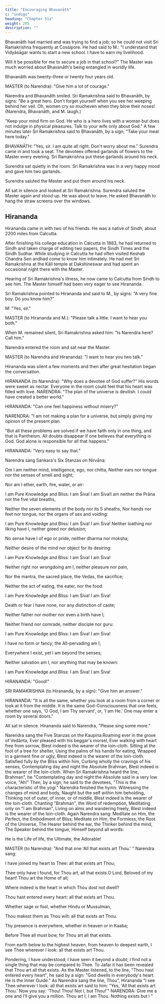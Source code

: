 ```yaml
---
title: "Encouraging Bhavanāth"
c: "indigo"
heading: "Chapter 51z"
weight: 205
description: ""
---
```





Bhavanāth had married and was trying to find a job; so he could not visit Sri Ramakrishna frequently at Cossipore. He had said to M.: "I understand that Vidyāsāgar
wants to start a new school. I have to earn my livelihood. 

Will it be possible for me to secure a job in that school?" The Master was much worried about Bhavanāth's being
entangled in worldly life. 

Bhavanāth was twenty-three or twenty four years old.

MASTER (to Narendra): "Give him a lot of courage."

Narendra and Bhavanāth smiled. Sri Ramakrishna said to Bhavanāth, by signs: "Be a great hero. Don't forget yourself when you see her weeping behind her veil. Oh, women
cry so mucheven when they blow their noses! (Narendra, Bhavanāth, and M. laugh.)

"Keep your mind firm on God. He who is a hero lives with a woman but does not indulge in physical pleasures. Talk to your wife only about God."
A few minutes later Sri Ramakrishna said to Bhavanāth, by a sign, "Take your meal here today."

BHAVANĀTH: "Yes, sir. I am quite all right. Don't worry about me." Surendra came in and took a seat. The devotees offered garlands of flowers to the
Master every evening. Sri Ramakrishna put these garlands around his neck. 

Surendra sat quietly in the room. Sri Ramakrishna was in a very happy mood and gave him two garlands. 

Surendra saluted the Master and put them around his neck.

All sat in silence and looked at Sri Ramakrishna. Surendra saluted the Master again and stood up. He was about to leave. He asked Bhavanāth to hang the straw screens over
the windows. 


## Hirananda

Hirananda came in with two of his friends. He was a native of Sindh, about 2200 miles from Calcutta. 

After finishing his college education in Calcutta in 1883, he had returned to Sindh and taken charge of editing two papers, the Sindh Times and the
Sindh Sudhar. While studying in Calcutta he had often visited Keshab Chandra Sen andhad come to know him intimately. He had met Sri Ramakrishna at the Kāli temple at
Dakshineswar and had spent an occasional night there with the Master. 

Hearing of Sri Ramakrishna's illness, he now came to Calcutta from Sindh to see him. The Master himself had been very eager to see Hirananda.

Sri Ramakrishna pointed to Hirananda and said to M., by signs: "A very fine boy. Do you know him?"

M: "Yes, sir."

MASTER (to Hirananda and M.): "Please talk a little. I want to hear you both."

When M. remained silent, Sri Ramakrishna asked him: "Is Narendra here? Call him."

Narendra entered the room and sat near the Master.

MASTER (to Narendra and Hirananda): "I want to hear you two talk."

Hirananda was silent a few moments and then after great hesitation began the conversation.


HIRANANDA (to Narendra): "Why does a devotee of God suffer?" His words were sweet as nectar. Everyone in the room could feel that his heart was filled with love.
NARENDRA: "The plan of the universe is devilish. I could have created a better world."

HIRANANDA: "Can one feel happiness without misery?"

NARENDRA: "I am not making a plan for a universe, but simply giving my opinion of the present plan.

"But all these problems are solved if we have faith only in one thing, and that is Pantheism. All doubts disappear if one believes that everything is God. God alone is
responsible for all that happens."

HIRANANDA: "Very easy to say that."

Narendra sang Sankara's Six Stanzas on Nirvāna:

Om I am neither mind, intelligence, ego, nor chitta, Neither ears nor tongue nor the senses of smell and
sight;

Nor am I ether, earth, fire, water, or air:

I am Pure Knowledge and Bliss: I am Śiva! I am Śiva!I am neither the Prāna nor the five vital breaths,

Neither the seven elements of the body nor its 5 sheaths, Nor hands nor feet nor tongue, nor the organs of sex
and voiding:

I am Pure Knowledge and Bliss: I am Śiva! I am Śiva! Neither loathing nor liking have I, neither greed nor
delusion; 

No sense have I of ego or pride, neither dharma nor moksha;

Neither desire of the mind nor object for its desiring:

I am Pure Knowledge and Bliss: I am Śiva! I am Śiva!

Neither right nor wrongdoing am I, neither pleasure nor pain,

Nor the mantra, the sacred place, the Vedas, the
sacrifice;

Neither the act of eating, the eater, nor the food:

I am Pure Knowledge and Bliss: I am Śiva! I am Śiva!

Death or fear I have none, nor any distinction of caste;

Neither father nor mother nor even a birth have I;

Neither friend nor comrade, neither disciple nor guru:

I am Pure Knowledge and Bliss: I am Śiva! I am Śiva!

I have no form or fancy; the All-pervading am I;


Everywhere I exist, yet I am beyond the senses;

Neither salvation am I, nor anything that may be known:

I am Pure Knowledge and Bliss: I am Śiva! I am Śiva!

HIRANANDA: "Good!"

SRI RAMAKRISHNA (to Hirananda, by a sign): "Give him an answer."

HIRANANDA: "It is all the same, whether you look at a room from a corner or look at it from the middle. It is the same God-Consciousness that one feels, whether one says, 'O
God, I am Thy servant', or, 'I am He.' One may enter a room by several doors."

All sat in silence. Hirananda said to Narendra, "Please sing some more."

Narendra sang the Five Stanzas on the Kaupina:Roaming ever in the grove of Vedānta, Ever pleased with his beggar's morsel,
Ever walking with heart free from sorrow, Blest indeed is the wearer of the loin-cloth.
Sitting at the foot of a tree for shelter, Using the palms of his hands for eating,
Wrapped in a garment fine or ugly,
Blest indeed is the wearer of the loin-cloth.
Satisfied fully by the Bliss within him,
Curbing wholly the cravings of his senses,
Contemplating day and night the Absolute Brahman,
Blest indeed is the wearer of the loin-cloth.
When Sri Ramakrishna heard the line,
Brahman", he
"Contemplating day and night the Absolute
said in a very low voice, "Ah!" Then, by a sign, he said to the devotees,
"This is the characteristic of the yogi."
Narendra finished the hymn:
Witnessing the changes of mind and body,
Naught but the self within him beholding,
Thinking not of outer, of inner, or of middle,
Blest indeed is the wearer of the loin-cloth.
Chanting "Brahman", the Word of redemption,
Meditating only on "I am Brahman",
Living on alms and wandering freely,
Blest indeed is the wearer of the loin-cloth.
Again Narendra sang:
Meditate on Him, the Perfect, the Embodiment of Bliss;
Meditate on Him, the Formless, the Root of the
Universe,
The Hearer behind the ear, the Thinker behind the
mind,
The Speaker behind the tongue, Himself beyond all
words:

He is the Life of life, the Ultimate, the Adorable!

MASTER (to Narendra): "And that one 'All that exists art Thou.' "
Narendra sang:

I have joined my heart to Thee: all that exists art Thou;

Thee only have I found, for Thou art, all that exists.O Lord, Beloved of my heart! Thou art the Home of all;

Where indeed is the heart in which Thou dost not dwell?

Thou hast entered every heart: all that exists art Thou.

Whether sage or fool, whether Hindu or Mussulman,

Thou makest them as Thou wilt: all that exists art Thou.

Thy presence is everywhere, whether in heaven or in Kaaba;

Before Thee all must bow, for Thou art all that exists.

From earth below to the highest heaven, from heaven to deepest earth,
I see Thee wherever I look: all that exists art Thou. 

Pondering, I have understood; I have seen it beyond a doubt;
I find not a single thing that may be compared to Thee.
To Jafar it has been revealed that Thou art all that
exists.
As the Master listened, to the line,
"Thou hast entered every heart", he said by a sign:
"God dwells in everybody's heart. He is the Inner Guide."
As Narendra sang the line,
Thou", Hirananda
"I see Thee wherever I look: all that exists art
said to him: "Yes, 'All that exists art Thou.' Now you say: 'Thou!
Thou! Not I, but Thou!'"
NARENDRA: Give me a one and I'll give you a million. Thou art I; I am Thou. Nothing
exists but I "

